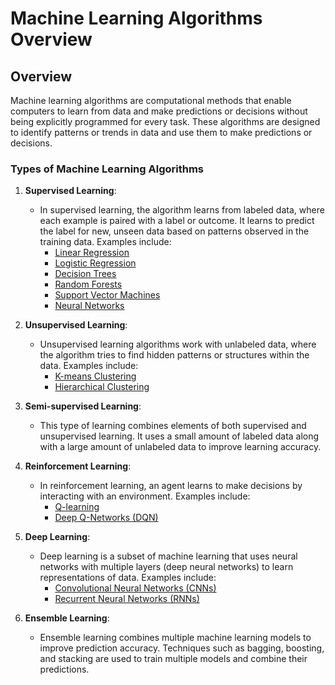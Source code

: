 # Machine Learning Algorithms Overview

## Overview
Machine learning algorithms are computational methods that enable computers to learn from data and make predictions or decisions without being explicitly programmed for every task. These algorithms are designed to identify patterns or trends in data and use them to make predictions or decisions.

### Types of Machine Learning Algorithms

1. **Supervised Learning**: 
   - In supervised learning, the algorithm learns from labeled data, where each example is paired with a label or outcome. It learns to predict the label for new, unseen data based on patterns observed in the training data. Examples include:
     - [Linear Regression](linear_regression.ipynb)
     - [Logistic Regression](./machine_learning_algorithms/logistic_regression.ipynb)
     - [Decision Trees](./machine_learning_algorithms/decision_trees.ipynb)
     - [Random Forests](./machine_learning_algorithms/random_forests.ipynb)
     - [Support Vector Machines](./machine_learning_algorithms/support_vector_machines.ipynb)
     - [Neural Networks](./machine_learning_algorithms/neural_networks.ipynb)
   
2. **Unsupervised Learning**: 
   - Unsupervised learning algorithms work with unlabeled data, where the algorithm tries to find hidden patterns or structures within the data. Examples include:
     - [K-means Clustering](./machine_learning_algorithms/k_means_clustering.ipynb)
     - [Hierarchical Clustering](./machine_learning_algorithms/hierarchical_clustering.ipynb)
     
3. **Semi-supervised Learning**: 
   - This type of learning combines elements of both supervised and unsupervised learning. It uses a small amount of labeled data along with a large amount of unlabeled data to improve learning accuracy.

4. **Reinforcement Learning**: 
   - In reinforcement learning, an agent learns to make decisions by interacting with an environment. Examples include:
     - [Q-learning](./machine_learning_algorithms/q_learning.ipynb)
     - [Deep Q-Networks (DQN)](./machine_learning_algorithms/dqn.ipynb)

5. **Deep Learning**: 
   - Deep learning is a subset of machine learning that uses neural networks with multiple layers (deep neural networks) to learn representations of data. Examples include:
     - [Convolutional Neural Networks (CNNs)](./machine_learning_algorithms/cnns.ipynb)
     - [Recurrent Neural Networks (RNNs)](./machine_learning_algorithms/rnns.ipynb)

6. **Ensemble Learning**: 
   - Ensemble learning combines multiple machine learning models to improve prediction accuracy. Techniques such as bagging, boosting, and stacking are used to train multiple models and combine their predictions.
